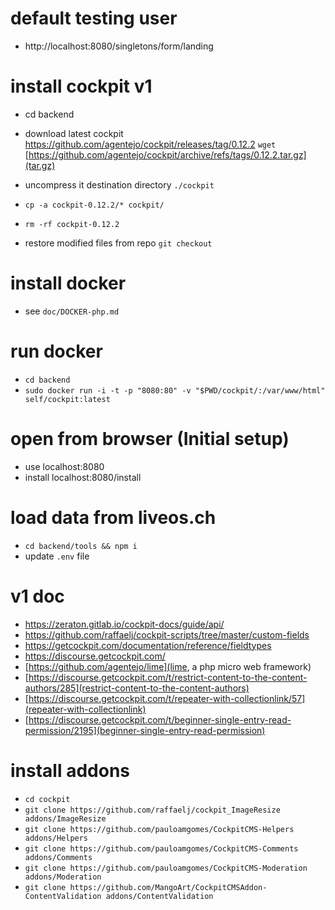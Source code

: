 
# default testing user 

* http://localhost:8080/singletons/form/landing

# install cockpit v1
* cd backend
* download latest cockpit https://github.com/agentejo/cockpit/releases/tag/0.12.2  `wget` [https://github.com/agentejo/cockpit/archive/refs/tags/0.12.2.tar.gz](tar.gz) 


* uncompress it destination directory `./cockpit`
* `cp -a cockpit-0.12.2/* cockpit/`
* `rm -rf cockpit-0.12.2`
* restore modified files from repo `git checkout` 


# install docker
* see `doc/DOCKER-php.md`

# run docker

* `cd backend`
* `sudo docker run -i -t -p "8080:80" -v "$PWD/cockpit/:/var/www/html"  self/cockpit:latest`

# open from browser (Initial setup)
* use localhost:8080
* install localhost:8080/install

# load data from liveos.ch
* `cd backend/tools && npm i`
* update `.env` file






# v1 doc
* https://zeraton.gitlab.io/cockpit-docs/guide/api/
* https://github.com/raffaelj/cockpit-scripts/tree/master/custom-fields
* https://getcockpit.com/documentation/reference/fieldtypes
* https://discourse.getcockpit.com/
* [https://github.com/agentejo/lime](lime, a php micro web framework)
* [https://discourse.getcockpit.com/t/restrict-content-to-the-content-authors/285](restrict-content-to-the-content-authors)
* [https://discourse.getcockpit.com/t/repeater-with-collectionlink/57](repeater-with-collectionlink)
* [https://discourse.getcockpit.com/t/beginner-single-entry-read-permission/2195](beginner-single-entry-read-permission)

# install addons

* `cd cockpit`
* `git clone https://github.com/raffaelj/cockpit_ImageResize addons/ImageResize`
* `git clone https://github.com/pauloamgomes/CockpitCMS-Helpers addons/Helpers`
* `git clone https://github.com/pauloamgomes/CockpitCMS-Comments addons/Comments`
* `git clone https://github.com/pauloamgomes/CockpitCMS-Moderation addons/Moderation`
* `git clone https://github.com/MangoArt/CockpitCMSAddon-ContentValidation addons/ContentValidation`
